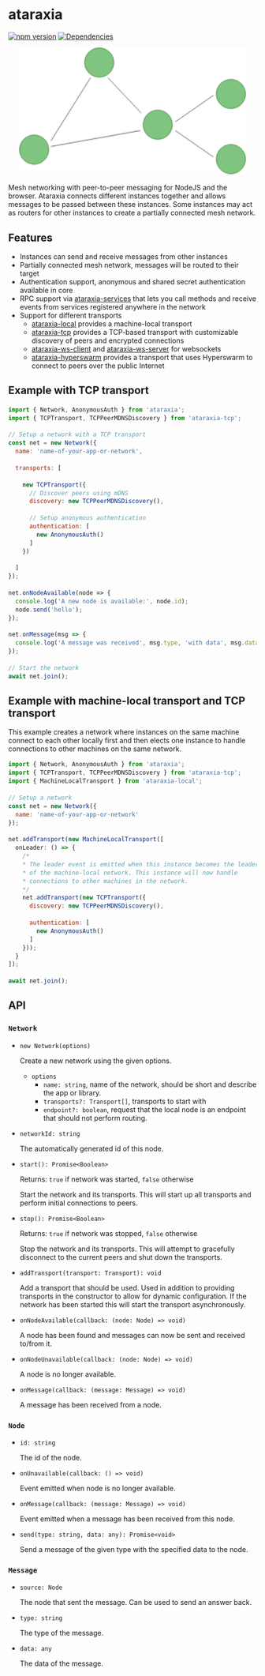 # ataraxia

[![npm version](https://badge.fury.io/js/ataraxia.svg)](https://badge.fury.io/js/ataraxia)
[![Dependencies](https://david-dm.org/aholstenson/ataraxia/status.svg?path=packages/core)](https://david-dm.org/aholstenson/ataraxia?path=packages/core)

<p align="center">
  <img width="460" src="https://raw.githubusercontent.com/aholstenson/ataraxia/master/docs/mesh-example.png">
</p>

Mesh networking with peer-to-peer messaging for NodeJS and the browser.
Ataraxia connects different instances together and allows messages to be passed
between these instances. Some instances may act as routers for other instances
to create a partially connected mesh network.

## Features

* Instances can send and receive messages from other instances
* Partially connected mesh network, messages will be routed to their target
* Authentication support, anonymous and shared secret authentication available in core
* RPC support via [ataraxia-services](https://github.com/aholstenson/ataraxia/tree/master/packages/services) that lets you call methods and receive events from services registered anywhere in the network
* Support for different transports
  * [ataraxia-local](https://github.com/aholstenson/ataraxia/tree/master/packages/local) provides a machine-local transport
  * [ataraxia-tcp](https://github.com/aholstenson/ataraxia/tree/master/packages/tcp) provides a TCP-based transport with customizable discovery of peers and encrypted connections
  * [ataraxia-ws-client](https://github.com/aholstenson/ataraxia/tree/master/packages/ws-client) and [ataraxia-ws-server](https://github.com/aholstenson/ataraxia/tree/master/packages/ws-server) for websockets
  * [ataraxia-hyperswarm](https://github.com/aholstenson/ataraxia/tree/master/packages/hyperswarm) provides a transport that uses Hyperswarm to connect to peers over the public Internet

## Example with TCP transport

```javascript
import { Network, AnonymousAuth } from 'ataraxia';
import { TCPTransport, TCPPeerMDNSDiscovery } from 'ataraxia-tcp';

// Setup a network with a TCP transport
const net = new Network({
  name: 'name-of-your-app-or-network',
  
  transports: [

    new TCPTransport({
      // Discover peers using mDNS
      discovery: new TCPPeerMDNSDiscovery(),

      // Setup anonymous authentication
      authentication: [
        new AnonymousAuth()
      ]
    })
  
  ]
});

net.onNodeAvailable(node => {
  console.log('A new node is available:', node.id);
  node.send('hello');
});

net.onMessage(msg => {
  console.log('A message was received', msg.type, 'with data', msg.data, 'from', msg.source.id);
});

// Start the network
await net.join();
```

## Example with machine-local transport and TCP transport

This example creates a network where instances on the same machine connect to
each other locally first and then elects one instance to handle connections
to other machines on the same network.


```javascript
import { Network, AnonymousAuth } from 'ataraxia';
import { TCPTransport, TCPPeerMDNSDiscovery } from 'ataraxia-tcp';
import { MachineLocalTransport } from 'ataraxia-local';

// Setup a network
const net = new Network({
  name: 'name-of-your-app-or-network'
});

net.addTransport(new MachineLocalTransport([
  onLeader: () => {
    /*
    * The leader event is emitted when this instance becomes the leader
    * of the machine-local network. This instance will now handle
    * connections to other machines in the network.
    */
    net.addTransport(new TCPTransport({
      discovery: new TCPPeerMDNSDiscovery(),

      authentication: [
        new AnonymousAuth()
      ]
    }));
  }
]);

await net.join();
```

## API

### `Network`

* `new Network(options)`
  
  Create a new network using the given options.

  * `options`
    * `name: string`, name of the network, should be short and describe the app or library.
    * `transports?: Transport[]`, transports to start with
    * `endpoint?: boolean`, request that the local node is an endpoint that should not perform routing.
  
* `networkId: string`

  The automatically generated id of this node.

* `start(): Promise<Boolean>`
  
  Returns: `true` if network was started, `false` otherwise

  Start the network and its transports. This will start up all transports and
  perform initial connections to peers.

* `stop(): Promise<Boolean>`

  Returns: `true` if network was stopped, `false` otherwise
  
  Stop the network and its transports. This will attempt to gracefully disconnect
  to the current peers and shut down the transports.

* `addTransport(transport: Transport): void`
  
  Add a transport that should be used. Used in addition to providing transports
  in the constructor to allow for dynamic configuration. If the network has
  been started this will start the transport asynchronously.

* `onNodeAvailable(callback: (node: Node) => void)`
  
  A node has been found and messages can now be sent and received to/from it.
  
* `onNodeUnavailable(callback: (node: Node) => void)`
  
  A node is no longer available.

* `onMessage(callback: (message: Message) => void)`
  
  A message has been received from a node.

### `Node`

* `id: string`
  
  The id of the node.

* `onUnavailable(callback: () => void)` 
  
  Event emitted when node is no longer available.

* `onMessage(callback: (message: Message) => void)`
 
  Event emitted when a message has been received from this node.

* `send(type: string, data: any): Promise<void>`
  
  Send a message of the given type with the specified data to the node.


### `Message`

* `source: Node`
  
  The node that sent the message. Can be used to send an answer back.
  
* `type: string`
  
  The type of the message.

* `data: any`
  
  The data of the message.
